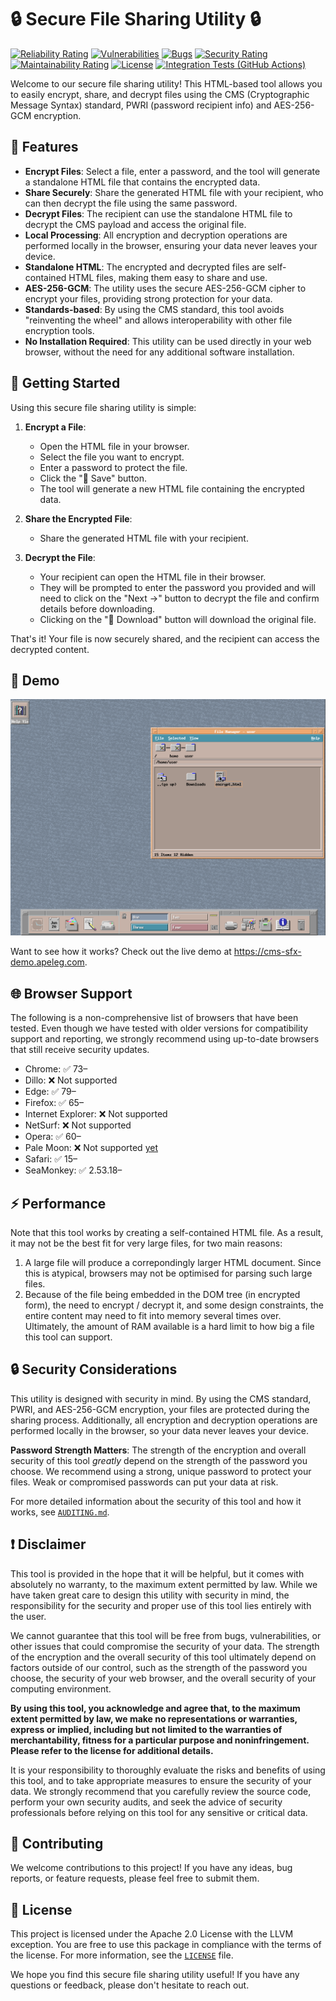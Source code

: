# 🔒 Secure File Sharing Utility 🔒

[![Reliability Rating](https://sonarcloud.io/api/project_badges/measure?project=Exact-Realty_ts-cms-ep-sfx&metric=reliability_rating)](https://sonarcloud.io/summary/new_code?id=Exact-Realty_ts-cms-ep-sfx)
[![Vulnerabilities](https://sonarcloud.io/api/project_badges/measure?project=Exact-Realty_ts-cms-ep-sfx&metric=vulnerabilities)](https://sonarcloud.io/summary/new_code?id=Exact-Realty_ts-cms-ep-sfx)
[![Bugs](https://sonarcloud.io/api/project_badges/measure?project=Exact-Realty_ts-cms-ep-sfx&metric=bugs)](https://sonarcloud.io/summary/new_code?id=Exact-Realty_ts-cms-ep-sfx)
[![Security Rating](https://sonarcloud.io/api/project_badges/measure?project=Exact-Realty_ts-cms-ep-sfx&metric=security_rating)](https://sonarcloud.io/summary/new_code?id=Exact-Realty_ts-cms-ep-sfx)
[![Maintainability Rating](https://sonarcloud.io/api/project_badges/measure?project=Exact-Realty_ts-cms-ep-sfx&metric=sqale_rating)](https://sonarcloud.io/summary/new_code?id=Exact-Realty_ts-cms-ep-sfx)
[![License](https://img.shields.io/badge/License-Apache%202.0%20with%20llvm%20exception-blue.svg)](https://github.com/Exact-Realty/ts-cms-ep-sfx/blob/master/LICENSE)
[![Integration Tests (GitHub Actions)](https://github.com/Exact-Realty/ts-cms-ep-sfx/actions/workflows/integration-tests-github.yml/badge.svg?event=push)](https://github.com/Exact-Realty/ts-cms-ep-sfx/actions/workflows/integration-tests-github.yml)

Welcome to our secure file sharing utility! This HTML-based tool allows you to
easily encrypt, share, and decrypt files using the CMS (Cryptographic Message
Syntax) standard, PWRI (password recipient info) and AES-256-GCM encryption.

## 🔐 Features

-   **Encrypt Files**: Select a file, enter a password, and the tool will generate
    a standalone HTML file that contains the encrypted data.
-   **Share Securely**: Share the generated HTML file with your recipient, who can
    then decrypt the file using the same password.
-   **Decrypt Files**: The recipient can use the standalone HTML file to decrypt
    the CMS payload and access the original file.
-   **Local Processing**: All encryption and decryption operations are performed
    locally in the browser, ensuring your data never leaves your device.
-   **Standalone HTML**: The encrypted and decrypted files are self-contained HTML
    files, making them easy to share and use.
-   **AES-256-GCM**: The utility uses the secure AES-256-GCM cipher to encrypt
    your files, providing strong protection for your data.
-   **Standards-based**: By using the CMS standard, this tool avoids "reinventing
    the wheel" and allows interoperability with other file encryption tools.
-   **No Installation Required**: This utility can be used directly in your web
    browser, without the need for any additional software installation.

## 🚀 Getting Started

Using this secure file sharing utility is simple:

1. **Encrypt a File**:

    - Open the HTML file in your browser.
    - Select the file you want to encrypt.
    - Enter a password to protect the file.
    - Click the "&#x1f4be;&#xfe0e; Save" button.
    - The tool will generate a new HTML file containing the encrypted data.

2. **Share the Encrypted File**:

    - Share the generated HTML file with your recipient.

3. **Decrypt the File**:

    - Your recipient can open the HTML file in their browser.
    - They will be prompted to enter the password you provided and will need to
      click on the "Next &#x2192;" button to decrypt the file and confirm details
      before downloading.
    - Clicking on the "&#x1f4be;&#xfe0e; Download" button will download the
      original file.

That's it! Your file is now securely shared, and the recipient can access the
decrypted content.

## 🎥 Demo

![Screencast showing file encryption and decryption in action](assets/demo.gif)

Want to see how it works? Check out the live demo at
<https://cms-sfx-demo.apeleg.com>.

## 🌐 Browser Support

The following is a non-comprehensive list of browsers that have been tested.
Even though we have tested with older versions for compatibility support and
reporting, we strongly recommend using up-to-date browsers that still receive
security updates.

-   Chrome: ✅️ 73–
-   Dillo: ❌ Not supported
-   Edge: ✅️ 79–
-   Firefox: ✅️ 65–
-   Internet Explorer: ❌ Not supported
-   NetSurf: ❌ Not supported
-   Opera: ✅️ 60–
-   Pale Moon: ❌ Not supported [yet](https://repo.palemoon.org/MoonchildProductions/UXP/issues/2534)
-   Safari: ✅️ 15–
-   SeaMonkey: ✅️ 2.53.18–

## ⚡ Performance

Note that this tool works by creating a self-contained HTML file. As a result,
it may not be the best fit for very large files, for two main reasons:

1. A large file will produce a correpondingly larger HTML document. Since this
   is atypical, browsers may not be optimised for parsing such large files.
2. Because of the file being embedded in the DOM tree (in encrypted form), the
   need to encrypt / decrypt it, and some design constraints, the entire content
   may need to fit into memory several times over. Ultimately, the amount of RAM
   available is a hard limit to how big a file this tool can support.

## 🔒 Security Considerations

This utility is designed with security in mind. By using the CMS standard, PWRI,
and AES-256-GCM encryption, your files are protected during the sharing process.
Additionally, all encryption and decryption operations are performed locally in
the browser, so your data never leaves your device.

**Password Strength Matters**: The strength of the encryption and overall
security of this tool _greatly_ depend on the strength of the password you
choose. We recommend using a strong, unique password to protect your files.
Weak or compromised passwords can put your data at risk.

For more detailed information about the security of this tool and how it works,
see [`AUDITING.md`](./AUDITING.md).

## ❗️ Disclaimer

This tool is provided in the hope that it will be helpful, but it comes with
absolutely no warranty, to the maximum extent permitted by law. While we have
taken great care to design this utility with security in mind, the
responsibility for the security and proper use of this tool lies entirely with
the user.

We cannot guarantee that this tool will be free from bugs, vulnerabilities, or
other issues that could compromise the security of your data. The strength of
the encryption and the overall security of this tool ultimately depend on
factors outside of our control, such as the strength of the password you choose,
the security of your web browser, and the overall security of your computing
environment.

**By using this tool, you acknowledge and agree that, to the maximum extent
permitted by law, we make no representations or warranties, express or implied,
including but not limited to the warranties of merchantability, fitness for a
particular purpose and noninfringement. Please refer to the license for
additional details.**

It is your responsibility to thoroughly evaluate the risks and benefits of using
this tool, and to take appropriate measures to ensure the security of your data.
We strongly recommend that you carefully review the source code, perform your
own security audits, and seek the advice of security professionals before
relying on this tool for any sensitive or critical data.

## 📝 Contributing

We welcome contributions to this project! If you have any ideas, bug reports,
or feature requests, please feel free to submit them.

## 📜 License

This project is licensed under the Apache 2.0 License with the LLVM exception.
You are free to use this package in compliance with the terms of the license.
For more information, see the [`LICENSE`](./LICENSE) file.

We hope you find this secure file sharing utility useful! If you have any
questions or feedback, please don't hesitate to reach out.
